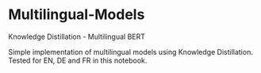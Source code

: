 # Multilingual-Models
Knowledge Distillation - Multilingual BERT

Simple implementation of multilingual models using Knowledge Distillation. Tested for EN, DE and FR in this notebook.
